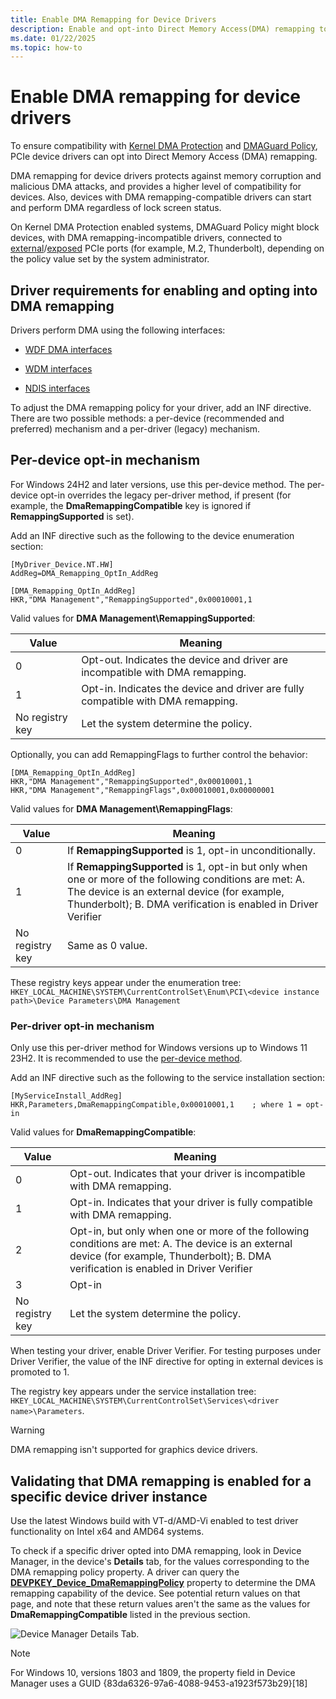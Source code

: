 ```yaml
---
title: Enable DMA Remapping for Device Drivers
description: Enable and opt-into Direct Memory Access(DMA) remapping to ensure compatibility with Kernel DMA Protection and DMAGuard policies.
ms.date: 01/22/2025
ms.topic: how-to
---
```


# Enable DMA remapping for device drivers

To ensure compatibility with [Kernel DMA Protection](/windows/security/information-protection/kernel-dma-protection-for-thunderbolt) and [DMAGuard Policy](/windows/client-management/mdm/policy-csp-dmaguard#dmaguard-deviceenumerationpolicy), PCIe device drivers can opt into Direct Memory Access (DMA) remapping.

DMA remapping for device drivers protects against memory corruption and malicious DMA attacks, and provides a higher level of compatibility for devices. Also, devices with DMA remapping-compatible drivers can start and perform DMA regardless of lock screen status.

On Kernel DMA Protection enabled systems, DMAGuard Policy might block devices, with DMA remapping-incompatible drivers, connected to [external](./dsd-for-pcie-root-ports.md#identifying-externally-exposed-pcie-root-ports)/[exposed](./dsd-for-pcie-root-ports.md#identifying-internal-pcie-ports-accessible-to-users-and-requiring-dma-protection) PCIe ports (for example, M.2, Thunderbolt), depending on the policy value set by the system administrator.

## Driver requirements for enabling and opting into DMA remapping

Drivers perform DMA using the following interfaces:

- [WDF DMA interfaces](../wdf/introduction-to-dma-in-windows-driver-framework.md)

- [WDM interfaces](/windows-hardware/drivers/ddi/wdm/)

- [NDIS interfaces](/windows-hardware/drivers/ddi/_netvista/)

To adjust the DMA remapping policy for your driver, add an INF directive. There are two possible methods: a per-device (recommended and preferred) mechanism and a per-driver (legacy) mechanism.

## Per-device opt-in mechanism

For Windows 24H2 and later versions, use this per-device method. The per-device opt-in overrides the legacy per-driver method, if present (for example, the **DmaRemappingCompatible** key is ignored if **RemappingSupported** is set).

Add an INF directive such as the following to the device enumeration section:

```inf
[MyDriver_Device.NT.HW]
AddReg=DMA_Remapping_OptIn_AddReg

[DMA_Remapping_OptIn_AddReg]
HKR,"DMA Management","RemappingSupported",0x00010001,1
```

Valid values for **DMA Management\RemappingSupported**:

| Value | Meaning |
|--|--|
| 0 | Opt-out. Indicates the device and driver are incompatible with DMA remapping. |
| 1 | Opt-in. Indicates the device and driver are fully compatible with DMA remapping. |
| No registry key | Let the system determine the policy. |

Optionally, you can add RemappingFlags to further control the behavior:

```inf
[DMA_Remapping_OptIn_AddReg]
HKR,"DMA Management","RemappingSupported",0x00010001,1
HKR,"DMA Management","RemappingFlags",0x00010001,0x00000001
```

Valid values for **DMA Management\RemappingFlags**:

| Value | Meaning |
|--|--|
| 0 | If **RemappingSupported** is 1, opt-in unconditionally. |
| 1 | If **RemappingSupported** is 1, opt-in but only when one or more of the following conditions are met: A. The device is an external device (for example, Thunderbolt); B. DMA verification is enabled in Driver Verifier |
| No registry key | Same as 0 value. |

These registry keys appear under the enumeration tree: ``HKEY_LOCAL_MACHINE\SYSTEM\CurrentControlSet\Enum\PCI\<device instance path>\Device Parameters\DMA Management``

### Per-driver opt-in mechanism

Only use this per-driver method for Windows versions up to Windows 11 23H2. It is recommended to use the [per-device method](#per-device-opt-in-mechanism).

Add an INF directive such as the following to the service installation section:

```inf
[MyServiceInstall_AddReg]
HKR,Parameters,DmaRemappingCompatible,0x00010001,1    ; where 1 = opt-in
```
  
Valid values for **DmaRemappingCompatible**:

| Value | Meaning |
|--|--|
| 0 | Opt-out. Indicates that your driver is incompatible with DMA remapping. |
| 1 | Opt-in. Indicates that your driver is fully compatible with DMA remapping. |
| 2 | Opt-in, but only when one or more of the following conditions are met: A. The device is an external device (for example, Thunderbolt); B. DMA verification is enabled in Driver Verifier |
| 3 | Opt-in |
| No registry key | Let the system determine the policy. |

When testing your driver, enable Driver Verifier. For testing purposes under Driver Verifier, the value of the INF directive for opting in external devices is promoted to 1.

The registry key appears under the service installation tree: `HKEY_LOCAL_MACHINE\SYSTEM\CurrentControlSet\Services\<driver name>\Parameters`.

> [!WARNING]
> DMA remapping isn't supported for graphics device drivers.

## Validating that DMA remapping is enabled for a specific device driver instance

Use the latest Windows build with VT-d/AMD-Vi enabled to test driver functionality on Intel x64 and AMD64 systems.

To check if a specific driver opted into DMA remapping, look in Device Manager, in the device's **Details** tab, for the values corresponding to the DMA remapping policy property. A driver can query the [**DEVPKEY_Device_DmaRemappingPolicy**](../install/devpkey-device-dmaremappingpolicy.md) property to determine the DMA remapping capability of the device. See potential return values on that page, and note that these return values aren't the same as the values for **DmaRemappingCompatible** listed in the previous section.

![Device Manager Details Tab.](images/device-details-tab-1903.png)

>[!NOTE]
> For Windows 10, versions 1803 and 1809, the property field in Device Manager uses a GUID {83da6326-97a6-4088-9453-a1923f573b29}[18]
